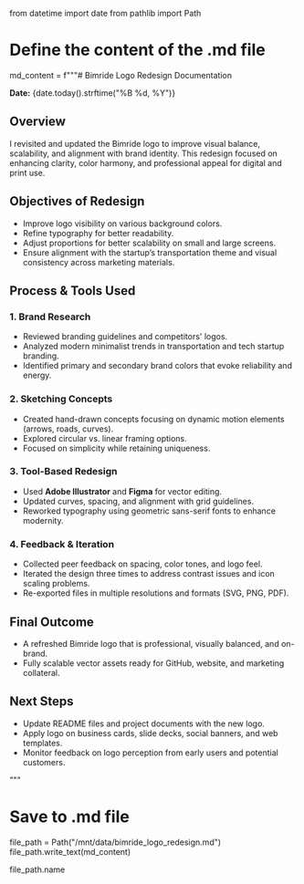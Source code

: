 from datetime import date
from pathlib import Path

# Define the content of the .md file
md_content = f"""# Bimride Logo Redesign Documentation

**Date:** {date.today().strftime("%B %d, %Y")}

## Overview
I revisited and updated the Bimride logo to improve visual balance, scalability, and alignment with brand identity. This redesign focused on enhancing clarity, color harmony, and professional appeal for digital and print use.

## Objectives of Redesign
- Improve logo visibility on various background colors.
- Refine typography for better readability.
- Adjust proportions for better scalability on small and large screens.
- Ensure alignment with the startup’s transportation theme and visual consistency across marketing materials.

## Process & Tools Used

### 1. Brand Research
- Reviewed branding guidelines and competitors' logos.
- Analyzed modern minimalist trends in transportation and tech startup branding.
- Identified primary and secondary brand colors that evoke reliability and energy.

### 2. Sketching Concepts
- Created hand-drawn concepts focusing on dynamic motion elements (arrows, roads, curves).
- Explored circular vs. linear framing options.
- Focused on simplicity while retaining uniqueness.

### 3. Tool-Based Redesign
- Used **Adobe Illustrator** and **Figma** for vector editing.
- Updated curves, spacing, and alignment with grid guidelines.
- Reworked typography using geometric sans-serif fonts to enhance modernity.

### 4. Feedback & Iteration
- Collected peer feedback on spacing, color tones, and logo feel.
- Iterated the design three times to address contrast issues and icon scaling problems.
- Re-exported files in multiple resolutions and formats (SVG, PNG, PDF).

## Final Outcome
- A refreshed Bimride logo that is professional, visually balanced, and on-brand.
- Fully scalable vector assets ready for GitHub, website, and marketing collateral.

## Next Steps
- Update README files and project documents with the new logo.
- Apply logo on business cards, slide decks, social banners, and web templates.
- Monitor feedback on logo perception from early users and potential customers.

"""

# Save to .md file
file_path = Path("/mnt/data/bimride_logo_redesign.md")
file_path.write_text(md_content)

file_path.name
